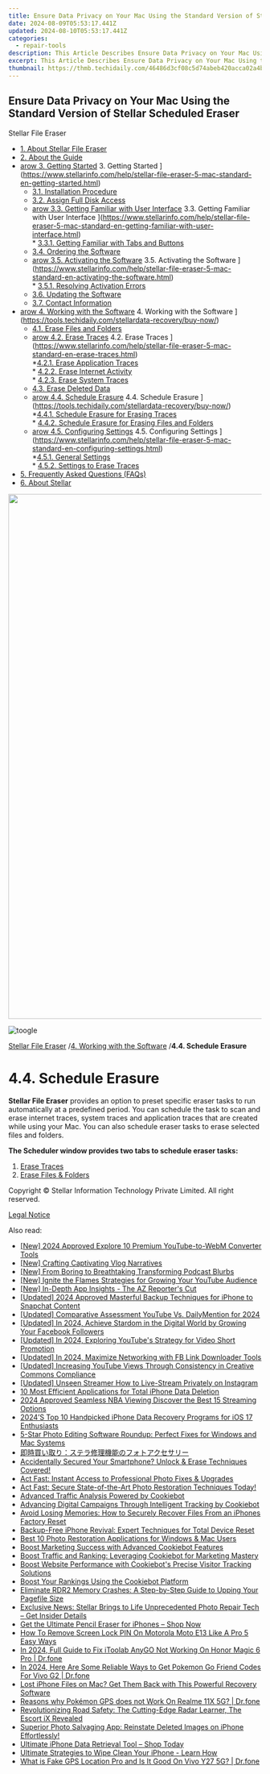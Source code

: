```yaml
---
title: Ensure Data Privacy on Your Mac Using the Standard Version of Stellar Scheduled Eraser.
date: 2024-08-09T05:53:17.441Z
updated: 2024-08-10T05:53:17.441Z
categories:
  - repair-tools
description: This Article Describes Ensure Data Privacy on Your Mac Using the Standard Version of Stellar Scheduled Eraser.
excerpt: This Article Describes Ensure Data Privacy on Your Mac Using the Standard Version of Stellar Scheduled Eraser.
thumbnail: https://thmb.techidaily.com/46486d3cf08c5d74abeb420acca02a4bdb0158ce8590b04726071d43a2a2101d.jpg
---
```


## Ensure Data Privacy on Your Mac Using the Standard Version of Stellar Scheduled Eraser

Stellar File Eraser

* [1. About Stellar File Eraser](https://tools.techidaily.com/stellardata-recovery/buy-now/)
* [2. About the Guide](https://tools.techidaily.com/stellardata-recovery/buy-now/)
* [arow 3. Getting Started](https://www.stellarinfo.com/help/public/frontEnd/onlinehelp/images/arow.png) 3\. Getting Started ](https://www.stellarinfo.com/help/stellar-file-eraser-5-mac-standard-en-getting-started.html)  
  * [3.1. Installation Procedure](https://tools.techidaily.com/stellardata-recovery/buy-now/)  
  * [3.2. Assign Full Disk Access](https://tools.techidaily.com/stellardata-recovery/buy-now/)  
  * [arow 3.3. Getting Familiar with User Interface](https://www.stellarinfo.com/help/public/frontEnd/onlinehelp/images/arow.png) 3.3\. Getting Familiar with User Interface ](https://www.stellarinfo.com/help/stellar-file-eraser-5-mac-standard-en-getting-familiar-with-user-interface.html)  
         * [3.3.1. Getting Familiar with Tabs and Buttons](https://tools.techidaily.com/stellardata-recovery/buy-now/)  
  * [3.4. Ordering the Software](https://tools.techidaily.com/stellardata-recovery/buy-now/)  
  * [arow 3.5. Activating the Software](https://www.stellarinfo.com/help/public/frontEnd/onlinehelp/images/arow.png) 3.5\. Activating the Software ](https://www.stellarinfo.com/help/stellar-file-eraser-5-mac-standard-en-activating-the-software.html)  
         * [3.5.1. Resolving Activation Errors](https://tools.techidaily.com/stellardata-recovery/buy-now/)  
  * [3.6. Updating the Software](https://tools.techidaily.com/stellardata-recovery/buy-now/)  
  * [3.7. Contact Information](https://tools.techidaily.com/stellardata-recovery/buy-now/)
* [arow 4. Working with the Software](https://www.stellarinfo.com/help/public/frontEnd/onlinehelp/images/arow.png) 4\. Working with the Software ](https://tools.techidaily.com/stellardata-recovery/buy-now/)  
  * [4.1. Erase Files and Folders](https://tools.techidaily.com/stellardata-recovery/buy-now/)  
  * [arow 4.2. Erase Traces](https://www.stellarinfo.com/help/public/frontEnd/onlinehelp/images/arow.png) 4.2\. Erase Traces ](https://www.stellarinfo.com/help/stellar-file-eraser-5-mac-standard-en-erase-traces.html)  
         *[4.2.1. Erase Application Traces](https://tools.techidaily.com/stellardata-recovery/buy-now/)  
         * [4.2.2. Erase Internet Activity](https://tools.techidaily.com/stellardata-recovery/buy-now/)  
         * [4.2.3. Erase System Traces](https://tools.techidaily.com/stellardata-recovery/buy-now/)  
  * [4.3. Erase Deleted Data](https://tools.techidaily.com/stellardata-recovery/buy-now/)  
  * [arow 4.4. Schedule Erasure](https://www.stellarinfo.com/help/public/frontEnd/onlinehelp/images/arow.png) 4.4\. Schedule Erasure ](https://tools.techidaily.com/stellardata-recovery/buy-now/)  
         *[4.4.1. Schedule Erasure for Erasing Traces](https://tools.techidaily.com/stellardata-recovery/buy-now/)  
         * [4.4.2. Schedule Erasure for Erasing Files and Folders](https://tools.techidaily.com/stellardata-recovery/buy-now/)  
  * [arow 4.5. Configuring Settings](https://www.stellarinfo.com/help/public/frontEnd/onlinehelp/images/arow.png) 4.5\. Configuring Settings ](https://www.stellarinfo.com/help/stellar-file-eraser-5-mac-standard-en-configuring-settings.html)  
         *[4.5.1. General Settings](https://tools.techidaily.com/stellardata-recovery/buy-now/)  
         * [4.5.2. Settings to Erase Traces](https://tools.techidaily.com/stellardata-recovery/buy-now/)
* [5. Frequently Asked Questions (FAQs)](https://www.stellarinfo.com/help/stellar-file-eraser-5-mac-standard-en-frequently-asked-questions-faqs.html)
* [6. About Stellar](https://tools.techidaily.com/stellardata-recovery/buy-now/)

<!-- affiliate ads begin -->
<a href="https://tokenmetrics.sjv.io/c/5597632/1864921/20702" target="_top" id="1864921"><img src="//a.impactradius-go.com/display-ad/20702-1864921" border="0" alt="" width="1251" height="1042"/></a>
<!-- affiliate ads end -->
![toogle](https://www.stellarinfo.com/help/public/frontEnd/onlinehelp/images/toogle.png)

[Stellar File Eraser](https://tools.techidaily.com/stellardata-recovery/buy-now/) /[4. Working with the Software](https://tools.techidaily.com/stellardata-recovery/buy-now/) /**4.4\. Schedule Erasure**

# **4.4\. Schedule Erasure**

**Stellar File Eraser** provides an option to preset specific eraser tasks to run automatically at a predefined period. You can schedule the task to scan and erase internet traces, system traces and application traces that are created while using your Mac. You can also schedule eraser tasks to erase selected files and folders.

 **The Scheduler window provides two tabs to schedule eraser tasks:**

1. [Erase Traces](https://appsumo.8odi.net/gmezyk)
2. [Erase Files & Folders](https://imp.i110150.net/r5bmpn)

 Copyright © Stellar Information Technology Private Limited. All right reserved.

[Legal Notice](https://tools.techidaily.com/stellardata-recovery/buy-now/)

<ins class="adsbygoogle"
     style="display:block"
     data-ad-format="autorelaxed"
     data-ad-client="ca-pub-7571918770474297"
     data-ad-slot="1223367746"></ins>



<ins class="adsbygoogle"
     style="display:block"
     data-ad-client="ca-pub-7571918770474297"
     data-ad-slot="8358498916"
     data-ad-format="auto"
     data-full-width-responsive="true"></ins>



<span class="atpl-alsoreadstyle">Also read:</span>
<div><ul>
<li><a href="https://facebook-record-videos.techidaily.com/new-2024-approved-explore-10-premium-youtube-to-webm-converter-tools/"><u>[New] 2024 Approved  Explore 10 Premium YouTube-to-WebM Converter Tools</u></a></li>
<li><a href="https://extra-resources.techidaily.com/new-crafting-captivating-vlog-narratives/"><u>[New] Crafting Captivating Vlog Narratives</u></a></li>
<li><a href="https://some-techniques.techidaily.com/new-from-boring-to-breathtaking-transforming-podcast-blurbs/"><u>[New] From Boring to Breathtaking  Transforming Podcast Blurbs</u></a></li>
<li><a href="https://youtube-web.techidaily.com/gnite-the-flames-strategies-for-growing-your-youtube-audience/"><u>[New] Ignite the Flames  Strategies for Growing Your YouTube Audience</u></a></li>
<li><a href="https://screen-activity-recording.techidaily.com/new-in-depth-app-insights-the-az-reporters-cut/"><u>[New] In-Depth App Insights - The AZ Reporter's Cut</u></a></li>
<li><a href="https://snapchat-videos.techidaily.com/updated-2024-approved-masterful-backup-techniques-for-iphone-to-snapchat-content/"><u>[Updated] 2024 Approved  Masterful Backup Techniques for iPhone to Snapchat Content</u></a></li>
<li><a href="https://facebook-video-footage.techidaily.com/updated-comparative-assessment-youtube-vs-dailymention-for-2024/"><u>[Updated] Comparative Assessment  YouTube Vs. DailyMention for 2024</u></a></li>
<li><a href="https://facebook-videos.techidaily.com/updated-in-2024-achieve-stardom-in-the-digital-world-by-growing-your-facebook-followers/"><u>[Updated] In 2024, Achieve Stardom in the Digital World by Growing Your Facebook Followers</u></a></li>
<li><a href="https://facebook-record-videos.techidaily.com/updated-in-2024-exploring-youtubes-strategy-for-video-short-promotion/"><u>[Updated] In 2024, Exploring YouTube's Strategy for Video Short Promotion</u></a></li>
<li><a href="https://facebook-video-content.techidaily.com/updated-in-2024-maximize-networking-with-fb-link-downloader-tools/"><u>[Updated] In 2024, Maximize Networking with FB Link Downloader Tools</u></a></li>
<li><a href="https://facebook-record-videos.techidaily.com/updated-increasing-youtube-views-through-consistency-in-creative-commons-compliance/"><u>[Updated] Increasing YouTube Views Through Consistency in Creative Commons Compliance</u></a></li>
<li><a href="https://some-guidance.techidaily.com/updated-unseen-streamer-how-to-live-stream-privately-on-instagram/"><u>[Updated] Unseen Streamer  How to Live-Stream Privately on Instagram</u></a></li>
<li><a href="https://data-safeguard.techidaily.com/10-most-efficient-applications-for-total-iphone-data-deletion/"><u>10 Most Efficient Applications for Total iPhone Data Deletion</u></a></li>
<li><a href="https://extra-skills.techidaily.com/2024-approved-seamless-nba-viewing-discover-the-best-15-streaming-options/"><u>2024 Approved  Seamless NBA Viewing  Discover the Best 15 Streaming Options</u></a></li>
<li><a href="https://data-safeguard.techidaily.com/2024s-top-10-handpicked-iphone-data-recovery-programs-for-ios-17-enthusiasts/"><u>2024’S Top 10 Handpicked iPhone Data Recovery Programs for iOS 17 Enthusiasts</u></a></li>
<li><a href="https://data-safeguard.techidaily.com/5-star-photo-editing-software-roundup-perfect-fixes-for-windows-and-mac-systems/"><u>5-Star Photo Editing Software Roundup: Perfect Fixes for Windows and Mac Systems</u></a></li>
<li><a href="https://data-safeguard.techidaily.com/5y2z5pmc6lk344ge5yplusw44kk77ya44k544og44op5lplusu55cg5qmf6io944gu44ov44kp44oi44ki44kv44k744k144oq44o8/"><u>即時買い取り：ステラ修理機能のフォトアクセサリー</u></a></li>
<li><a href="https://data-safeguard.techidaily.com/1721266390631-accidentally-secured-your-smartphone-unlock-and-erase-techniques-covered/"><u>Accidentally Secured Your Smartphone? Unlock & Erase Techniques Covered!</u></a></li>
<li><a href="https://data-safeguard.techidaily.com/act-fast-instant-access-to-professional-photo-fixes-and-upgrades/"><u>Act Fast: Instant Access to Professional Photo Fixes & Upgrades</u></a></li>
<li><a href="https://data-safeguard.techidaily.com/1721267618003-act-fast-secure-state-of-the-art-photo-restoration-techniques-today/"><u>Act Fast: Secure State-of-the-Art Photo Restoration Techniques Today!</u></a></li>
<li><a href="https://data-safeguard.techidaily.com/advanced-traffic-analysis-powered-by-cookiebot/"><u>Advanced Traffic Analysis Powered by Cookiebot</u></a></li>
<li><a href="https://data-safeguard.techidaily.com/advancing-digital-campaigns-through-intelligent-tracking-by-cookiebot/"><u>Advancing Digital Campaigns Through Intelligent Tracking by Cookiebot</u></a></li>
<li><a href="https://data-safeguard.techidaily.com/avoid-losing-memories-how-to-securely-recover-files-from-an-iphones-factory-reset/"><u>Avoid Losing Memories: How to Securely Recover Files From an iPhones Factory Reset</u></a></li>
<li><a href="https://data-safeguard.techidaily.com/backup-free-iphone-revival-expert-techniques-for-total-device-reset/"><u>Backup-Free iPhone Revival: Expert Techniques for Total Device Reset</u></a></li>
<li><a href="https://data-safeguard.techidaily.com/best-10-photo-restoration-applications-for-windows-and-mac-users/"><u>Best 10 Photo Restoration Applications for Windows & Mac Users</u></a></li>
<li><a href="https://data-safeguard.techidaily.com/boost-marketing-success-with-advanced-cookiebot-features/"><u>Boost Marketing Success with Advanced Cookiebot Features</u></a></li>
<li><a href="https://data-safeguard.techidaily.com/boost-traffic-and-ranking-leveraging-cookiebot-for-marketing-mastery/"><u>Boost Traffic and Ranking: Leveraging Cookiebot for Marketing Mastery</u></a></li>
<li><a href="https://data-safeguard.techidaily.com/boost-website-performance-with-cookiebots-precise-visitor-tracking-solutions/"><u>Boost Website Performance with Cookiebot's Precise Visitor Tracking Solutions</u></a></li>
<li><a href="https://data-safeguard.techidaily.com/boost-your-rankings-using-the-cookiebot-platform/"><u>Boost Your Rankings Using the Cookiebot Platform</u></a></li>
<li><a href="https://common-error.techidaily.com/eliminate-rdr2-memory-crashes-a-step-by-step-guide-to-upping-your-pagefile-size/"><u>Eliminate RDR2 Memory Crashes: A Step-by-Step Guide to Upping Your Pagefile Size</u></a></li>
<li><a href="https://data-safeguard.techidaily.com/1721268076798-exclusive-news-stellar-brings-to-life-unprecedented-photo-repair-tech-get-insider-details/"><u>Exclusive News: Stellar Brings to Life Unprecedented Photo Repair Tech – Get Insider Details</u></a></li>
<li><a href="https://data-safeguard.techidaily.com/1721266035002-get-the-ultimate-pencil-eraser-for-iphones-shop-now/"><u>Get the Ultimate Pencil Eraser for iPhones – Shop Now</u></a></li>
<li><a href="https://android-unlock.techidaily.com/how-to-remove-screen-lock-pin-on-motorola-moto-e13-like-a-pro-5-easy-ways-by-drfone-android/"><u>How To Remove Screen Lock PIN On Motorola Moto E13 Like A Pro 5 Easy Ways</u></a></li>
<li><a href="https://review-topics.techidaily.com/in-2024-full-guide-to-fix-itoolab-anygo-not-working-on-honor-magic-6-pro-drfone-by-drfone-virtual-android/"><u>In 2024, Full Guide to Fix iToolab AnyGO Not Working On Honor Magic 6 Pro | Dr.fone</u></a></li>
<li><a href="https://change-location.techidaily.com/in-2024-here-are-some-reliable-ways-to-get-pokemon-go-friend-codes-for-vivo-g2-drfone-by-drfone-virtual-android/"><u>In 2024, Here Are Some Reliable Ways to Get Pokemon Go Friend Codes For Vivo G2 | Dr.fone</u></a></li>
<li><a href="https://data-safeguard.techidaily.com/1721266691903-lost-iphone-files-on-mac-get-them-back-with-this-powerful-recovery-software/"><u>Lost iPhone Files on Mac? Get Them Back with This Powerful Recovery Software</u></a></li>
<li><a href="https://pokemon-go-android.techidaily.com/reasons-why-pokemon-gps-does-not-work-on-realme-11x-5g-drfone-by-drfone-virtual-android/"><u>Reasons why Pokémon GPS does not Work On Realme 11X 5G? | Dr.fone</u></a></li>
<li><a href="https://buynow-tips.techidaily.com/revolutionizing-road-safety-the-cutting-edge-radar-learner-the-escort-ix-revealed/"><u>Revolutionizing Road Safety: The Cutting-Edge Radar Learner, The Escort iX Revealed</u></a></li>
<li><a href="https://data-safeguard.techidaily.com/1721267373004-superior-photo-salvaging-app-reinstate-deleted-images-on-iphone-effortlessly/"><u>Superior Photo Salvaging App: Reinstate Deleted Images on iPhone Effortlessly!</u></a></li>
<li><a href="https://data-safeguard.techidaily.com/1721267441383-ultimate-iphone-data-retrieval-tool-shop-today/"><u>Ultimate iPhone Data Retrieval Tool – Shop Today</u></a></li>
<li><a href="https://data-safeguard.techidaily.com/1721266402827-ultimate-strategies-to-wipe-clean-your-iphone-learn-how/"><u>Ultimate Strategies to Wipe Clean Your iPhone - Learn How</u></a></li>
<li><a href="https://fake-location.techidaily.com/what-is-fake-gps-location-pro-and-is-it-good-on-vivo-y27-5g-drfone-by-drfone-virtual-android/"><u>What is Fake GPS Location Pro and Is It Good On Vivo Y27 5G? | Dr.fone</u></a></li>
</ul></div>

